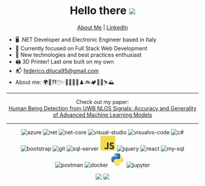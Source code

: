 <p align="center">
  <h1 align="center">Hello there <img src="https://media.giphy.com/media/hvRJCLFzcasrR4ia7z/giphy.gif" width="25px"> </h3>
</p>
<p align="center">
  <a href="https://federicodiluca.github.io">About Me</a>
  |
  <a href="https://www.linkedin.com/in/federico-di-luca-ing/">LinkedIn</a>
</p>

<!---
<p align="center"> 
  <img align="center" src="https://komarev.com/ghpvc/?username=federicodiluca&color=blue&style=flat-square" alt="fedl95 profile views" />
</p>
-->

- 🖥️ .NET Developer and Electronic Engineer based in Italy
- 🎯 Currently focused on Full Stack Web Development
- 🦝 New technologies and best practices enthusiast
- 🖨️ 3D Printer! Last one built on my own
- 📬 federico.diluca95@gmail.com
- About me: 🌍🐶⛩️🖱️✨🎨🎾🍳🥂♟️🚲🏕️💃🏼⛷️⛰️

---

<p align="center">
  Check out my paper: <br/>
  <a href="https://www.mdpi.com/1507940">Human Being Detection from UWB NLOS Signals: Accuracy and Generality of Advanced Machine Learning Models</a>
</p>

---

<!--
<p align="center">
  <img src="https://media.giphy.com/media/Nx0rz3jtxtEre/giphy.gif" width="400px">
</p>
-->

<!---
#### Top Skills
[![C#](https://img.shields.io/badge/C%23-239120?style=for-the-badge&logo=c-sharp&logoColor=white)]()
[![.NET](https://img.shields.io/badge/.NET-5C2D91?style=for-the-badge&logo=.net&logoColor=white)]()
[![SqlServer](https://img.shields.io/badge/Microsoft_SQL_Server-CC2927?style=for-the-badge&logo=microsoft-sql-server&logoColor=white)]()
[![JavaScript](https://img.shields.io/badge/javascript-%23323330.svg?style=for-the-badge&logo=javascript&logoColor=%23F7DF1E)]()
[![Html](https://img.shields.io/badge/HTML5-E34F26?style=for-the-badge&logo=html5&logoColor=white)]()
[![Css](https://img.shields.io/badge/CSS3-1572B6?style=for-the-badge&logo=css3&logoColor=white)]()
-->

<!--
### Secondary Skills
[![Xamarin](https://img.shields.io/badge/Xamarin-3498DB?style=for-the-badge&logo=xamarin&logoColor=white)]()
[![Python](https://img.shields.io/badge/python-%2314354C.svg?style=for-the-badge&logo=python&logoColor=white)]()
[![PHP](https://img.shields.io/badge/PHP-777BB4?style=for-the-badge&logo=php&logoColor=white)]()
[![MySql](https://img.shields.io/badge/MySQL-00000F?style=for-the-badge&logo=mysql&logoColor=white)]()

### Top IDEs
[![Visual Studio Code](https://img.shields.io/badge/VS%20Code-%231877F2.svg?style=for-the-badge&logo=visual-studio-code&logoColor=white)]()
[![Visual Studio](https://img.shields.io/badge/VS-%231877F2.svg?style=for-the-badge&logo=visual-studio&logoColor=white)]()

### Contact Channels
[![Mail Badge](https://img.shields.io/badge/Gmail-D14836?style=for-the-badge&logo=gmail&logoColor=white)](mailto:federico.diluca95@gmail.com)
[![Linkedin](https://img.shields.io/badge/LinkedIn-%230077B5.svg?style=for-the-badge&logo=linkedin&logoColor=white)](https://www.linkedin.com/in/federico-di-luca-ing/)
-->

<p align="center"> 
  <img src="https://cdn.jsdelivr.net/gh/devicons/devicon/icons/azure/azure-original.svg" alt="azure" width="40" height="40"/> 
  <img src="https://cdn.jsdelivr.net/gh/devicons/devicon/icons/dot-net/dot-net-original.svg" alt="net" width="40" height="40"/> 
  <img src="https://cdn.jsdelivr.net/gh/devicons/devicon/icons/dotnetcore/dotnetcore-original.svg" alt="net-core" width="40" height="40"/> 
  <img src="https://cdn.jsdelivr.net/gh/devicons/devicon/icons/visualstudio/visualstudio-plain.svg" alt="visual-studio" width="40" height="40" />
  <img src="https://cdn.jsdelivr.net/gh/devicons/devicon/icons/vscode/vscode-original.svg" alt="visualvs-code" width="40" height="40" />
  <img src="https://cdn.jsdelivr.net/gh/devicons/devicon/icons/csharp/csharp-original.svg" alt="c#" width="40" height="40" />
  <img src="https://cdn.jsdelivr.net/gh/devicons/devicon/icons/bootstrap/bootstrap-original.svg" alt="bootstrap" width="40" height="40"/> 
  <img src="https://www.vectorlogo.zone/logos/git-scm/git-scm-icon.svg" alt="git" width="40" height="40"/> 
  <img src="https://cdn.jsdelivr.net/gh/devicons/devicon/icons/microsoftsqlserver/microsoftsqlserver-plain.svg" alt="sql-server" width="40" height="40"/> 
  <img src="https://raw.githubusercontent.com/devicons/devicon/master/icons/javascript/javascript-original.svg" alt="javascript" width="40" height="40"/>
  <img src="https://cdn.jsdelivr.net/gh/devicons/devicon/icons/jquery/jquery-plain.svg" alt="jquery" width="40" height="40"/>
  <img src="https://cdn.jsdelivr.net/gh/devicons/devicon/icons/react/react-original.svg" alt="react" width="40" height="40"/>
  <img src="https://cdn.jsdelivr.net/gh/devicons/devicon/icons/mysql/mysql-plain.svg" alt="my-sql" width="40" height="40"/>
  <img src="https://www.vectorlogo.zone/logos/getpostman/getpostman-icon.svg" alt="postman" width="40" height="40"/> 
  <img src="https://cdn.jsdelivr.net/gh/devicons/devicon/icons/docker/docker-plain.svg" alt="docker" width="40" height="40"/> 
  <img src="https://raw.githubusercontent.com/devicons/devicon/master/icons/python/python-original.svg" alt="python" width="40" height="40"/> 
  <img src="https://cdn.jsdelivr.net/gh/devicons/devicon/icons/jupyter/jupyter-original-wordmark.svg" alt="jupyter" width="40" height="40"/> 
</p>

<p align="center">
  <img height="140px" src="https://github-readme-stats-hephaest.vercel.app/api/top-langs/?username=federicodiluca&layout=compact&langs_count=10&count_private=true&theme=github_dark&hide=dockerfile,typescript,shell">
  <img height="140px" src="https://github-readme-stats.vercel.app/api?username=federicodiluca&count_private=true&show_icons=true&theme=github_dark&hide=stars,prs,issues,contribs" />
</p>
